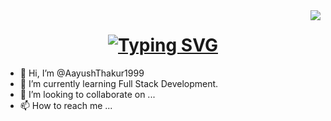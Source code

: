 <a href="https://visitorbadge.io/status?path=https%3A%2F%2Fgithub.com%2FAayushThakur1999">
<img align='right' src="https://api.visitorbadge.io/api/visitors?path=https%3A%2F%2Fgithub.com%2FAayushThakur1999&labelColor=%23697689&countColor=%2337d67a&labelStyle=upper" />
</a>

<h1 align='center'>
  <a href="https://git.io/typing-svg">
    <img src="https://readme-typing-svg.herokuapp.com?font=Foldit&weight=500&size=48&duration=4000&pause=500&color=F78900&background=B4FFC900&center=true&vCenter=true&random=false&width=525&height=80&lines=Hi+Buddy%F0%9F%91%8B%F0%9F%8F%BB!!;It's+Aayush+here+%F0%9F%AB%A3;Welcome+to+my+Profile+%F0%9F%99%8F%F0%9F%8F%BB" alt="Typing SVG" />
  </a>
</h1>

- 👋 Hi, I’m @AayushThakur1999
- 🌱 I’m currently learning Full Stack Development.
- 💞️ I’m looking to collaborate on ...
- 📫 How to reach me ...

<!---
AayushThakur1999/AayushThakur1999 is a ✨ special ✨ repository because its `README.md` (this file) appears on your GitHub profile.
You can click the Preview link to take a look at your changes.
--->
